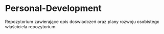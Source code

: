 # Personal-Development
Repozytorium zawierające opis doświadczeń oraz plany rozwoju osobistego właściciela repozytorium. 
